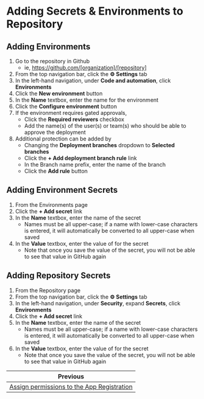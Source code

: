 # Adding Secrets & Environments to Repository

## Adding Environments

1. Go to the repository in Github
   - ie, https://github.com/[organization]/[repository]
2. From the top navigation bar, click the **:gear: Settings** tab
3. In the left-hand navigation, under **Code and automation**, click **Environments**
4. Click the **New environment** button
5. In the **Name** textbox, enter the name for the environment
6. Click the **Configure environment** button
7. If the environment requires gated approvals, 
   - Click the **Required reviewers** checkbox
   - Add the name(s) of the user(s) or team(s) who should be able to approve the deployment
8. Additional protection can be added by 
   - Changing the **Deployment branches** dropdown to **Selected branches**
   - Click the **+ Add deployment branch rule** link
   - In the Branch name prefix, enter the name of the branch
   - Click the **Add rule** button

## Adding Environment Secrets

1. From the Environments page
2. Click the **+ Add secret** link
3. In the **Name** textbox, enter the name of the secret
   - Names must be all upper-case; if a name with lower-case characters is entered, it will automatically be converted to all upper-case when saved
4. In the **Value** textbox, enter the value of for the secret
   - Note that once you save the value of the secret, you will not be able to see that value in GitHub again

## Adding Repository Secrets

1. From the Repository page
2. From the top navigation bar, click the **:gear: Settings** tab
3. In the left-hand navigation, under **Security**, expand **Secrets**, click **Environments**
4. Click the **+ Add secret** link
5. In the **Name** textbox, enter the name of the secret
   - Names must be all upper-case; if a name with lower-case characters is entered, it will automatically be converted to all upper-case when saved
6. In the **Value** textbox, enter the value of for the secret
   - Note that once you save the value of the secret, you will not be able to see that value in GitHub again

Previous|
---|
[Assign permissions to the App Registration](./03-assign-permissions-to-app-registration.md)|
